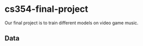 # cs354-final-project

Our final project is to train different models on video game music.

## Data
